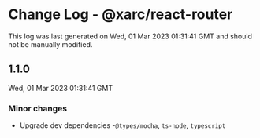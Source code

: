 # Change Log - @xarc/react-router

This log was last generated on Wed, 01 Mar 2023 01:31:41 GMT and should not be manually modified.

## 1.1.0
Wed, 01 Mar 2023 01:31:41 GMT

### Minor changes

- Upgrade dev dependencies -`@types/mocha`, `ts-node`, `typescript`

